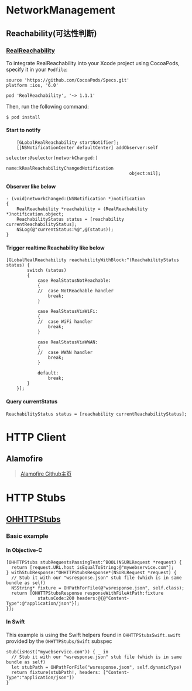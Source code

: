 
# NetworkManagement
## Reachability(可达性判断)
### [RealReachability](https://github.com/dustturtle/RealReachability)
To integrate RealReachability into your Xcode project using CocoaPods, specify it in your `Podfile`:

``` 
source 'https://github.com/CocoaPods/Specs.git'
platform :ios, '6.0'

pod 'RealReachability', '~> 1.1.1'
```

Then, run the following command:

``` 
$ pod install
```

#### Start to notify

``` 
    [GLobalRealReachability startNotifier];
    [[NSNotificationCenter defaultCenter] addObserver:self
                                             selector:@selector(networkChanged:)
                                                 name:kRealReachabilityChangedNotification
                                               object:nil];

```

#### [](https://github.com/dustturtle/RealReachability#observer-like-below)Observer like below

``` 
- (void)networkChanged:(NSNotification *)notification
{
    RealReachability *reachability = (RealReachability *)notification.object;
    ReachabilityStatus status = [reachability currentReachabilityStatus];
    NSLog(@"currentStatus:%@",@(status));
}

```

#### [](https://github.com/dustturtle/RealReachability#trigger-realtime-reachability-like-below)Trigger realtime Reachability like below

``` 
[GLobalRealReachability reachabilityWithBlock:^(ReachabilityStatus status) {
        switch (status)
        {
            case RealStatusNotReachable:
            {
            //  case NotReachable handler
                break;
            }

            case RealStatusViaWiFi:
            {
            //  case WiFi handler
                break;
            }

            case RealStatusViaWWAN:
            {
            //  case WWAN handler
                break;
            }

            default:
                break;
        }
    }];
```

#### [](https://github.com/dustturtle/RealReachability#query-currentstatus)Query currentStatus

``` 
ReachabilityStatus status = [reachability currentReachabilityStatus];

```



# HTTP Client

## Alamofire

> [Alamofire Github主页](https://github.com/Alamofire/Alamofire)

# HTTP Stubs
## [OHHTTPStubs](https://github.com/AliSoftware/OHHTTPStubs/)


### Basic example

#### [](https://github.com/AliSoftware/OHHTTPStubs/#in-objective-c)In Objective-C

``` 
[OHHTTPStubs stubRequestsPassingTest:^BOOL(NSURLRequest *request) {
  return [request.URL.host isEqualToString:@"mywebservice.com"];
} withStubResponse:^OHHTTPStubsResponse*(NSURLRequest *request) {
  // Stub it with our "wsresponse.json" stub file (which is in same bundle as self)
  NSString* fixture = OHPathForFile(@"wsresponse.json", self.class);
  return [OHHTTPStubsResponse responseWithFileAtPath:fixture
            statusCode:200 headers:@{@"Content-Type":@"application/json"}];
}];
```

#### [](https://github.com/AliSoftware/OHHTTPStubs/#in-swift)In Swift

This example is using the Swift helpers found in `OHHTTPStubsSwift.swift` provided by the `OHHTTPStubs/Swift` subspec

``` 
stub(isHost("mywebservice.com")) { _ in
  // Stub it with our "wsresponse.json" stub file (which is in same bundle as self)
  let stubPath = OHPathForFile("wsresponse.json", self.dynamicType)
  return fixture(stubPath!, headers: ["Content-Type":"application/json"])
}
```